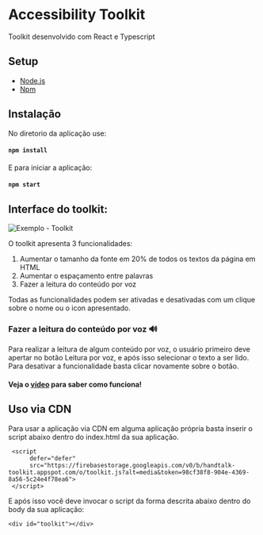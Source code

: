 # Accessibility Toolkit

Toolkit desenvolvido com React e Typescript

## Setup

- [Node.js](https://nodejs.org/pt-br/)
- [Npm](https://nodejs.org/pt-br/)

## Instalação

No diretorio da aplicação use:

#### `npm install`

E para iniciar a aplicação:

#### `npm start`

## Interface do toolkit:

![Exemplo - Toolkit](https://firebasestorage.googleapis.com/v0/b/handtalk-toolkit.appspot.com/o/WhatsApp%20Image%202022-11-22%20at%2023.55.37.jpeg?alt=media&token=1bede10c-676d-4ff7-a35e-e6325fd0edc8)

O toolkit apresenta 3 funcionalidades:

1. Aumentar o tamanho da fonte em 20% de todos os textos da página em HTML
2. Aumentar o espaçamento entre palavras
3. Fazer a leitura do conteúdo por voz

Todas as funcionalidades podem ser ativadas e desativadas com um clique sobre o nome ou o icon apresentado.

### Fazer a leitura do conteúdo por voz :loud_sound:

Para realizar a leitura de algum conteúdo por voz, o usuário primeiro deve apertar no botão Leitura por voz, e após isso selecionar o texto a ser lido. Para desativar a funcionalidade basta clicar novamente sobre o botão.

#### Veja o [vídeo](https://firebasestorage.googleapis.com/v0/b/handtalk-toolkit.appspot.com/o/essedaqio.mp4?alt=media&token=3abb770b-5294-40ab-b76c-2612313f1f72) para saber como funciona!

## Uso via CDN

Para usar a aplicação via CDN em alguma aplicação própria basta inserir o script abaixo dentro do index.html da sua aplicação.

```
 <script
      defer="defer"
      src="https://firebasestorage.googleapis.com/v0/b/handtalk-toolkit.appspot.com/o/toolkit.js?alt=media&token=98cf38f8-904e-4369-8a56-5c24e4f78ea6">
 </script>
```
E após isso você deve invocar o script da forma descrita abaixo dentro do body da sua aplicação:

`<div id="toolkit"></div>`
